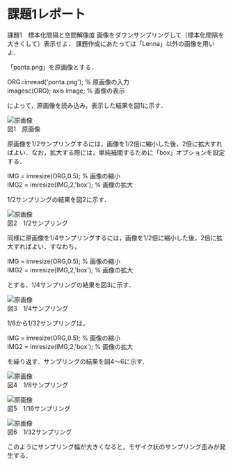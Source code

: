 # 課題1レポート

課題1　標本化間隔と空間解像度
画像をダウンサンプリングして（標本化間隔を大きくして）表示せよ．
課題作成にあたっては「Lenna」以外の画像を用いよ．


「ponta.png」を原画像とする．

ORG=imread('ponta.png'); % 原画像の入力  
imagesc(ORG); axis image; % 画像の表示

によって，原画像を読み込み，表示した結果を図1に示す．

![原画像](https://github.com/be-bird/image_processing/blob/master/images/ponta.png?raw=true)  
図1　原画像

原画像を1/2サンプリングするには，画像を1/2倍に縮小した後，2倍に拡大すればよい．なお，拡大する際には，単純補間するために「box」オプションを設定する．

IMG = imresize(ORG,0.5); % 画像の縮小  
IMG2 = imresize(IMG,2,'box'); % 画像の拡大

1/2サンプリングの結果を図2に示す．

![原画像](https://github.com/be-bird/image_processing/blob/master/images/kadai1_1.png?raw=true)  
図2　1/2サンプリング

同様に原画像を1/4サンプリングするには，画像を1/2倍に縮小した後，2倍に拡大すればよい．すなわち，

IMG = imresize(ORG,0.5); % 画像の縮小  
IMG2 = imresize(IMG,2,'box'); % 画像の拡大

とする．1/4サンプリングの結果を図3に示す．

![原画像](https://github.com/be-bird/image_processing/blob/master/images/kadai1_2.png?raw=true)  
図3　1/4サンプリング

1/8から1/32サンプリングは，

IMG = imresize(ORG,0.5); % 画像の縮小  
IMG2 = imresize(IMG,2,'box'); % 画像の拡大

を繰り返す．サンプリングの結果を図4～6に示す．

![原画像](https://github.com/be-bird/image_processing/blob/master/images/kadai1_3.png?raw=true)  
図4　1/8サンプリング

![原画像](https://github.com/be-bird/image_processing/blob/master/images/kadai1_4.png?raw=true)  
図5　1/16サンプリング

![原画像](https://github.com/be-bird/image_processing/blob/master/images/kadai1_5.png?raw=true)  
図6　1/32サンプリング

このようにサンプリング幅が大きくなると，モザイク状のサンプリング歪みが発生する．
